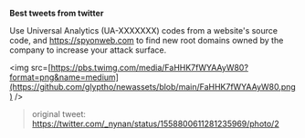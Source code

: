 **Best tweets from twitter**

Use Universal Analytics (UA-XXXXXXX) codes from a website's source code, and https://spyonweb.com to find new root domains owned by the company to increase your attack surface.

<img src=[https://pbs.twimg.com/media/FaHHK7fWYAAyW80?format=png&name=medium](https://github.com/glyptho/newassets/blob/main/FaHHK7fWYAAyW80.png) />
> original tweet:
https://twitter.com/_nynan/status/1558800611281235969/photo/2
